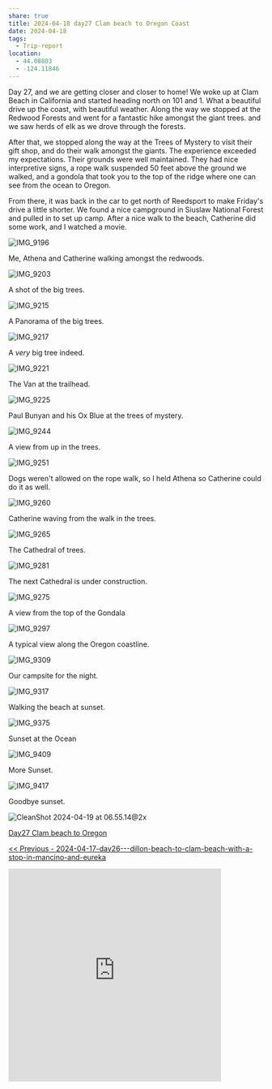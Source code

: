 ```yaml
---
share: true
title: 2024-04-18 day27 Clam beach to Oregon Coast
date: 2024-04-18
tags:
  - Trip-report
location:
  - 44.08803
  - -124.11846
---
```


Day 27, and we are getting closer and closer to home!   We woke up at Clam Beach in California and started heading north on 101 and 1.   What a beautiful drive up the coast, with beautiful weather.  Along the way we stopped at the Redwood Forests and went for a fantastic hike amongst the giant trees. and we saw herds of elk as we drove through the forests.    

After that, we stopped along the way at the Trees of Mystery to visit their gift shop, and do their walk amongst the giants. The experience exceeded my expectations.   Their grounds were well maintained. They had nice interpretive signs, a rope walk suspended 50 feet above the ground we walked, and a gondola that took you to the top of the ridge where one can see from the ocean to Oregon.  

From there, it was back in the car to get north of Reedsport to make Friday's drive a little shorter.   We found a nice campground in ‎⁨Siuslaw National Forest and pulled in to set up camp.   After a nice walk to the beach, Catherine did some work, and I watched a movie. 


![IMG_9196](../../attachments/IMG_9196.jpeg)

Me, Athena and Catherine walking amongst the redwoods.

![IMG_9203](../../attachments/IMG_9203.jpeg)

A shot of the big trees.

![IMG_9215](../../attachments/IMG_9215.jpeg)

A Panorama of the big trees.

![IMG_9217](../../attachments/IMG_9217.jpeg)

A _very_ big tree indeed.

![IMG_9221](../../attachments/IMG_9221.jpeg)

The Van at the trailhead.

![IMG_9225](../../attachments/IMG_9225.jpeg)

Paul Bunyan and his Ox Blue at the trees of mystery.

![IMG_9244](../../attachments/IMG_9244.jpeg)

A view from up in the trees.

![IMG_9251](../../attachments/IMG_9251.jpeg)

Dogs weren't allowed on the rope walk, so I held Athena so Catherine could do it as well.

![IMG_9260](../../attachments/IMG_9260.jpeg)

Catherine waving from the walk in the trees.

![IMG_9265](../../attachments/IMG_9265.jpeg)

The Cathedral of trees.

![IMG_9281](../../attachments/IMG_9281.jpeg)

The next Cathedral is under construction.

![IMG_9275](../../attachments/IMG_9275.jpeg)

A view from the top of the Gondala

![IMG_9297](../../attachments/IMG_9297.jpeg)

A typical view along the Oregon coastline.

![IMG_9309](../../attachments/IMG_9309.jpeg)

Our campsite for the night.

![IMG_9317](../../attachments/IMG_9317.jpeg)

Walking the beach at sunset.

![IMG_9375](../../attachments/IMG_9375.jpeg)

Sunset at the Ocean

![IMG_9409](../../attachments/IMG_9409.jpeg)

More Sunset.

![IMG_9417](../../attachments/IMG_9417.jpeg)

Goodbye sunset.

![CleanShot 2024-04-19 at 06.55.14@2x](../../attachments/CleanShot%202024-04-19%20at%2006.55.14@2x.png)

[Day27 Clam beach to Oregon](https://www.gaiagps.com/public/juiYbc31YCsdpQre4SEAIGtn/)

[<< Previous - 2024-04-17-day26---dillon-beach-to-clam-beach-with-a-stop-in-mancino-and-eureka](./2024-04-17-day26---dillon-beach-to-clam-beach-with-a-stop-in-mancino-and-eureka.md)

<iframe src="https://www.gaiagps.com/public/juiYbc31YCsdpQre4SEAIGtn/?embed=True" style="border:none; overflow-y: hidden; background-color:white; min-width: 320px; max-width:420px; width:100%; height: 420px;" seamless />

